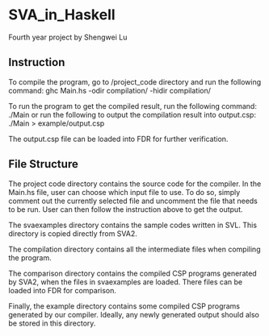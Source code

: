 # SVA_in_Haskell
Fourth year project by Shengwei Lu

## Instruction
To compile the program, go to /project_code directory and run the following command:
ghc Main.hs -odir compilation/ -hidir compilation/

To run the program to get the compiled result, run the following command:
./Main 
or run the following to output the compilation result into output.csp:
./Main > example/output.csp

The output.csp file can be loaded into FDR for further verification.

## File Structure
The project code directory contains the source code for the compiler.
In the Main.hs file, user can choose which input file to use. To do so, simply comment out the currently selected file and uncomment the file that needs to be run. User can then follow the instruction above to get the output.

The svaexamples directory contains the sample codes written in SVL. This directory is copied directly from SVA2.

The compilation directory contains all the intermediate files when compiling the program.

The comparison directory contains the compiled CSP programs generated by SVA2, when the files in svaexamples are loaded. There files can be loaded into FDR for comparison.

Finally, the example directory contains some compiled CSP programs generated by our compiler. Ideally, any newly generated output should also be stored in this directory.
